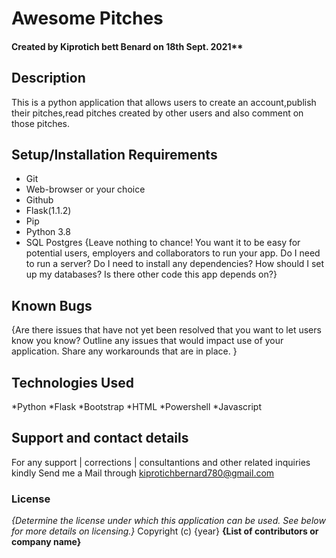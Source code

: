 # Awesome Pitches

#### Created by Kiprotich bett Benard on 18th Sept. 2021**

## Description
This is a python application that allows users to create an account,publish their pitches,read pitches created by other users and also comment on those pitches.

## Setup/Installation Requirements
- Git
- Web-browser or your choice
- Github
- Flask(1.1.2)
- Pip
- Python 3.8
- SQL Postgres
{Leave nothing to chance! You want it to be easy for potential users, employers and collaborators to run your app. Do I need to run a server? Do I need to install any dependencies? How should I set up my databases? Is there other code this app depends on?}

## Known Bugs
{Are there issues that have not yet been resolved that you want to let users know you know? Outline any issues that would impact use of your application. Share any workarounds that are in place. }

## Technologies Used
*Python
*Flask
*Bootstrap
*HTML
*Powershell
*Javascript

## Support and contact details
For any support | corrections | consultantions and other related inquiries kindly Send me a Mail through kiprotichbernard780@gmail.com
### License
*{Determine the license under which this application can be used.  See below for more details on licensing.}*
Copyright (c) {year} **{List of contributors or company name}**
